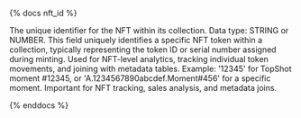 {% docs nft_id %}

The unique identifier for the NFT within its collection. Data type: STRING or NUMBER. This field uniquely identifies a specific NFT token within a collection, typically representing the token ID or serial number assigned during minting. Used for NFT-level analytics, tracking individual token movements, and joining with metadata tables. Example: '12345' for TopShot moment #12345, or 'A.1234567890abcdef.Moment#456' for a specific moment. Important for NFT tracking, sales analysis, and metadata joins.

{% enddocs %}